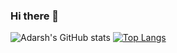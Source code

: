 ### Hi there 👋

<!--
**Adarsh-g-s/Adarsh-g-s** is a ✨ _special_ ✨ repository because its `README.md` (this file) appears on your GitHub profile.

Here are some ideas to get you started:

- 🔭 I’m currently working on ...
- 🌱 I’m currently learning ...
- 👯 I’m looking to collaborate on ...
- 🤔 I’m looking for help with ...
- 💬 Ask me about ...
- 📫 How to reach me: ...
- 😄 Pronouns: ...
- ⚡ Fun fact: ...
-->

<!-- [![Adarsh's GitHub stats](https://github-readme-stats.vercel.app/api?username=Adarsh-g-s)](https://github.com/Adarsh-g-s/github-readme-stats) -->

![Adarsh's GitHub stats](https://github-readme-stats.vercel.app/api?username=Adarsh-g-s&count_private=true&show_icons=true&theme=radical) [![Top Langs](https://github-readme-stats.vercel.app/api/top-langs/?username=Adarsh-g-s&langs_count=10&layout=compact)](https://github.com/Adarsh-g-s/github-readme-stats)

<!-- [![Top Langs](https://github-readme-stats.vercel.app/api/top-langs/?username=Adarsh-g-s&layout=compact)](https://github.com/Adarsh-g-s/github-readme-stats) -->



<!--  [![Top Langs](https://github-readme-stats.vercel.app/api/top-langs/?username=Adarsh-g-s&count_private=true)](https://github.com/Adarsh-g-s/github-readme-stats) -->


<!-- ![](https://img.shields.io/badge/<OS>-<Windows>-informational?style=flat&logo=<LOGO_NAME>&logoColor=white&color=2bbc8a)  -->
